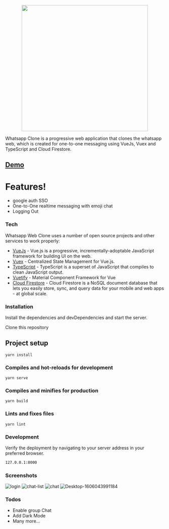 <p align="center"><img src="https://i.pinimg.com/originals/e3/1b/75/e31b752875679b64fce009922f9f0dda.gif" alt="" width="400px"/></p>

Whatsapp Clone is a progressive web application that clones the whatsapp web, which is created for one-to-one messaging using VueJs, Vuex and TypeScript and Cloud Firestore.

## [Demo](https://whatsgram-1dc4e.web.app/)

# Features!

  - google auth SSO
  - One-to-One realtime messaging with emoji chat
  - Logging Out

### Tech

Whatsapp Web Clone uses a number of open source projects and other services to work properly:

* [VueJs](https://github.com/vuejs/vue) - Vue.js is a progressive, incrementally-adoptable JavaScript framework for building UI on the web.
* [Vuex](https://github.com/vuejs/vuex) - Centralized State Management for Vue.js.
* [TypeScript](https://github.com/microsoft/TypeScript) - TypeScript is a superset of JavaScript that compiles to clean JavaScript output.
* [Vuetify](https://github.com/vuetifyjs/vuetify) - Material Component Framework for Vue
* [Cloud Firestore](https://firebase.google.com/) - Cloud Firestore is a NoSQL document database that lets you easily store, sync, and query data for your mobile and web apps - at global scale. 


### Installation

Install the dependencies and devDependencies and start the server.

Clone this repository
## Project setup
```
yarn install
```

### Compiles and hot-reloads for development
```
yarn serve
```

### Compiles and minifies for production
```
yarn build
```

### Lints and fixes files
```
yarn lint
```

### Development

Verify the deployment by navigating to your server address in your preferred browser.

```sh
127.0.0.1:8000
```

### Screenshots

![login](https://user-images.githubusercontent.com/38497682/99902368-634b2700-2ce3-11eb-85da-2def830354ba.png)
![chat-list](https://user-images.githubusercontent.com/38497682/99902371-67774480-2ce3-11eb-9ea5-1a0641f77e4d.png)
![chat](https://user-images.githubusercontent.com/38497682/99902374-69d99e80-2ce3-11eb-8421-ad8826a424c0.png)
![Desktop-1606043991184](https://user-images.githubusercontent.com/38497682/99902502-50852200-2ce4-11eb-868f-35e76ad1bdc1.gif)


### Todos

 - Enable group Chat
 - Add Dark Mode
 - Many more...


